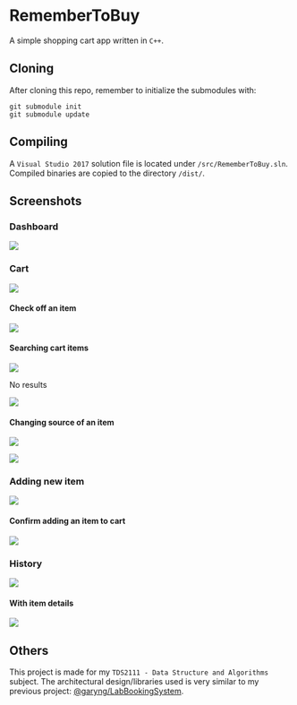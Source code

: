 # RememberToBuy

A simple shopping cart app written in `C++`.

## Cloning

After cloning this repo, remember to initialize the submodules with:

```
git submodule init
git submodule update
```

## Compiling

A `Visual Studio 2017` solution file is located under `/src/RememberToBuy.sln`. Compiled binaries are copied to the directory `/dist/`.

## Screenshots

### Dashboard

![](docs/dashboard.png)

### Cart

![](docs/cart.png)

#### Check off an item

![](docs/cart-check-off.png)

#### Searching cart items

![](docs/cart-searching.png)

No results

![](docs/cart-search-no-result.png)

#### Changing source of an item

![](docs/select-source.png)


![](docs/select-source-prompt.png)

### Adding new item

![](docs/select-item.png)

#### Confirm adding an item to cart

![](docs/select-item-prompt.png)

### History

![](docs/history.png)

#### With item details

![](docs/history-detailed.png)

## Others

This project is made for my `TDS2111 - Data Structure and Algorithms` subject. The architectural design/libraries used is very similar to my previous project: [@garyng/LabBookingSystem](https://github.com/garyng/LabBookingSystem).